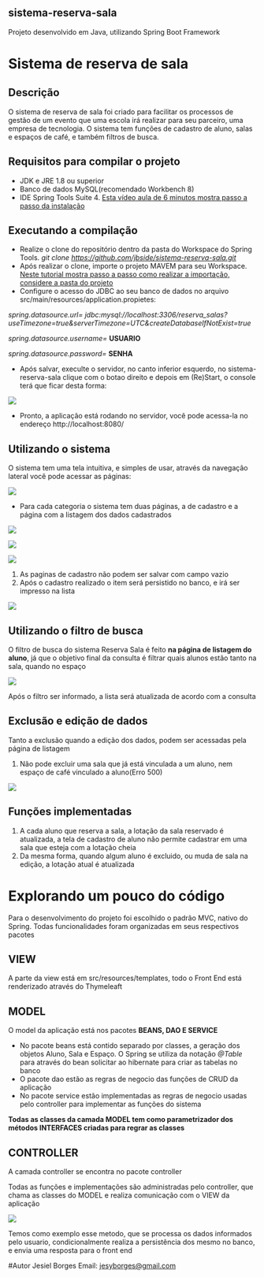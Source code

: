 ## sistema-reserva-sala
Projeto desenvolvido em Java, utilizando Spring Boot Framework

# Sistema de reserva de sala

## Descrição
O sistema de reserva de sala foi criado para facilitar os processos de gestão de um evento que uma escola irá realizar para seu parceiro,
uma empresa de tecnologia. O sistema tem funções de cadastro de aluno, salas e espaços de café, e também filtros de busca.

## Requisitos para compilar o projeto
- JDK e JRE 1.8 ou superior
- Banco de dados MySQL(recomendado Workbench 8)
- IDE Spring Tools Suite 4. [Esta vídeo aula de 6 minutos mostra passo a passo da instalação](https://www.youtube.com/watch?v=x9sGfYTNRf4) 

## Executando a compilação
- Realize o clone do repositório dentro da pasta do Workspace do Spring Tools. *git clone https://github.com/jbside/sistema-reserva-sala.git*
- Após realizar o clone, importe o projeto MAVEM para seu Workspace. [Neste tutorial mostra passo a passo como realizar a importação, considere a pasta do projeto](https://medium.com/@alex.girao/importar-um-projeto-maven-spring-boot-ea10078b2bde)
- Configure o acesso do JDBC ao seu banco de dados no arquivo src/main/resources/application.propietes:

*spring.datasource.url= jdbc:mysql://localhost:3306/reserva_salas?useTimezone=true&serverTimezone=UTC&createDatabaseIfNotExist=true*

*spring.datasource.username=* **USUARIO**

*spring.datasource.password=* **SENHA**

- Após salvar, execulte o servidor, no canto inferior esquerdo, no sistema-reserva-sala clique com o botao direito e depois em (Re)Start, o console terá que ficar desta forma:

![](https://i.ibb.co/JmHn3CH/rodarservidor.jpg)

- Pronto, a aplicação está rodando no servidor, você pode acessa-la no endereço http://localhost:8080/

## Utilizando o sistema

O sistema tem uma tela intuitiva, e simples de usar, através da navegação lateral você pode acessar as páginas:

![](https://i.ibb.co/PgSjmbH/tela-Inicial.jpg)

- Para cada categoria o sistema tem duas páginas, a de cadastro e a página com a listagem dos dados cadastrados

![](https://i.ibb.co/1QNrQhw/cadastro-Sala.jpg)

![](https://i.ibb.co/hZ4Z9cq/reserva-Espaco.jpg)

![](https://i.ibb.co/gwJq0DP/cadastra-Aluno.jpg)

1. As paginas de cadastro não podem ser salvar com campo vazio
2. Após o cadastro realizado o item será persistido no banco, e irá ser impresso na lista

![](https://i.ibb.co/PWL5B2B/lista-Aluno.jpg)

## Utilizando o filtro de busca

O filtro de busca do sistema Reserva Sala é feito **na página de listagem do aluno**, já que o objetivo final da consulta é filtrar quais alunos
estão tanto na sala, quando no espaço

![](https://i.ibb.co/D4FrPc7/filtro-Busca.jpg)

Após o filtro ser informado, a lista será atualizada de acordo com a consulta

## Exclusão e edição de dados

Tanto a exclusão quando a edição dos dados, podem ser acessadas pela página de listagem
  1. Não pode excluir uma sala que já está vinculada a um aluno, nem espaço de café vinculado a aluno(Erro 500)

![](https://i.ibb.co/pyB6tgR/edicae-Exclusao.jpg)

## Funções implementadas

1. A cada aluno que reserva a sala, a lotação da sala reservado é atualizada, a tela de cadastro de aluno não permite cadastrar em uma sala que esteja com a lotação cheia
2. Da mesma forma, quando algum aluno é excluido, ou muda de sala na edição, a lotação atual é atualizada


# Explorando um pouco do código

Para o desenvolvimento do projeto foi escolhido o padrão MVC, nativo do Spring. Todas funcionalidades foram organizadas em seus respectivos pacotes 

## VIEW
A parte da view está em src/resources/templates, todo o Front End está renderizado através do Thymeleaft

## MODEL
O model da aplicação está nos pacotes **BEANS, DAO E SERVICE**

- No pacote beans está contido separado por classes, a geração dos objetos Aluno, Sala e Espaço. O Spring se utiliza da notação *@Table* para através do bean solicitar ao hibernate para criar as tabelas no banco
- O pacote dao estão as regras de negocio das funções de CRUD da aplicação
- No pacote service estão implementadas as regras de negocio usadas pelo controller para implementar as funções do sistema

**Todas as classes da camada MODEL tem como parametrizador dos métodos INTERFACES criadas para regrar as classes**

## CONTROLLER
A camada controller se encontra no pacote controller

Todas as funções e implementações são administradas pelo controller, que chama as classes do MODEL e realiza comunicação com o VIEW da aplicação

![](https://i.ibb.co/gr5tkZf/controller.jpg)

Temos como exemplo esse metodo, que se processa os dados informados pelo usuario, condicionalmente realiza a persistência dos mesmo no banco, e envia uma resposta para
o front end


#Autor
Jesiel Borges
Email: jesyborges@gmail.com

